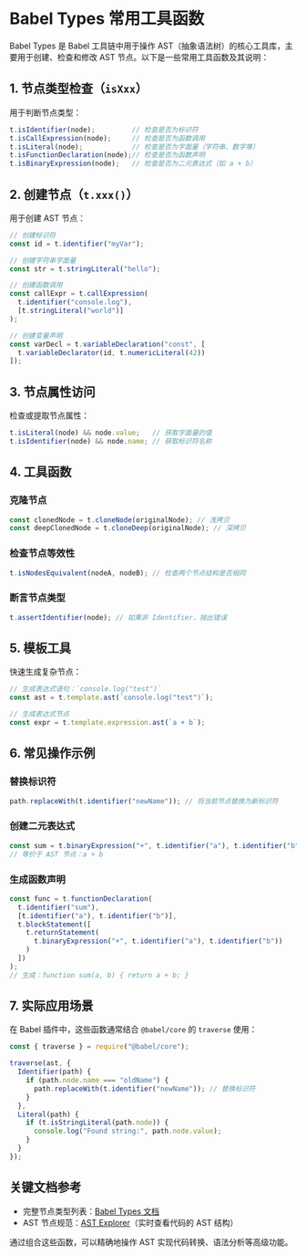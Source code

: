 # Babel Types 常用工具函数

Babel Types 是 Babel 工具链中用于操作 AST（抽象语法树）的核心工具库，主要用于创建、检查和修改 AST 节点。以下是一些常用工具函数及其说明：


## **1. 节点类型检查（`isXxx`）**
用于判断节点类型：
```javascript
t.isIdentifier(node);         // 检查是否为标识符
t.isCallExpression(node);     // 检查是否为函数调用
t.isLiteral(node);            // 检查是否为字面量（字符串、数字等）
t.isFunctionDeclaration(node);// 检查是否为函数声明
t.isBinaryExpression(node);   // 检查是否为二元表达式（如 a + b）
```


## **2. 创建节点（`t.xxx()`）**
用于创建 AST 节点：
```javascript
// 创建标识符
const id = t.identifier("myVar");

// 创建字符串字面量
const str = t.stringLiteral("hello");

// 创建函数调用
const callExpr = t.callExpression(
  t.identifier("console.log"), 
  [t.stringLiteral("world")]
);

// 创建变量声明
const varDecl = t.variableDeclaration("const", [
  t.variableDeclarator(id, t.numericLiteral(42))
]);
```


## **3. 节点属性访问**
检查或提取节点属性：
```javascript
t.isLiteral(node) && node.value;   // 获取字面量的值
t.isIdentifier(node) && node.name; // 获取标识符名称
```


## **4. 工具函数**
### **克隆节点**
```javascript
const clonedNode = t.cloneNode(originalNode); // 浅拷贝
const deepClonedNode = t.cloneDeep(originalNode); // 深拷贝
```

### **检查节点等效性**
```javascript
t.isNodesEquivalent(nodeA, nodeB); // 检查两个节点结构是否相同
```

### **断言节点类型**
```javascript
t.assertIdentifier(node); // 如果非 Identifier，抛出错误
```


## **5. 模板工具**
快速生成复杂节点：
```javascript
// 生成表达式语句：`console.log("test")`
const ast = t.template.ast(`console.log("test")`);

// 生成表达式节点
const expr = t.template.expression.ast(`a + b`);
```


## **6. 常见操作示例**
### **替换标识符**
```javascript
path.replaceWith(t.identifier("newName")); // 将当前节点替换为新标识符
```

### **创建二元表达式**
```javascript
const sum = t.binaryExpression("+", t.identifier("a"), t.identifier("b"));
// 等价于 AST 节点：a + b
```

### **生成函数声明**
```javascript
const func = t.functionDeclaration(
  t.identifier("sum"),
  [t.identifier("a"), t.identifier("b")],
  t.blockStatement([
    t.returnStatement(
      t.binaryExpression("+", t.identifier("a"), t.identifier("b"))
    )
  ])
);
// 生成：function sum(a, b) { return a + b; }
```



## **7. 实际应用场景**
在 Babel 插件中，这些函数通常结合 `@babel/core` 的 `traverse` 使用：
```javascript
const { traverse } = require("@babel/core");

traverse(ast, {
  Identifier(path) {
    if (path.node.name === "oldName") {
      path.replaceWith(t.identifier("newName")); // 替换标识符
    }
  },
  Literal(path) {
    if (t.isStringLiteral(path.node)) {
      console.log("Found string:", path.node.value);
    }
  }
});
```


## **关键文档参考**
- 完整节点类型列表：[Babel Types 文档](https://babeljs.io/docs/en/babel-types)
- AST 节点规范：[AST Explorer](https://astexplorer.net/)（实时查看代码的 AST 结构）

通过组合这些函数，可以精确地操作 AST 实现代码转换、语法分析等高级功能。
